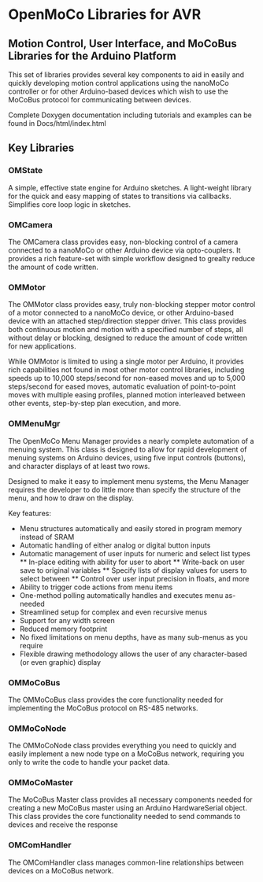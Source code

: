 OpenMoCo Libraries for AVR
=========================

Motion Control, User Interface, and MoCoBus Libraries for the Arduino Platform
------------------------------------------------------------------------------

This set of libraries provides several key components to aid in easily and quickly developing motion control applications using the nanoMoCo controller or for other Arduino-based devices which wish to use the MoCoBus protocol for communicating between devices.

Complete Doxygen documentation including tutorials and examples can be found in Docs/html/index.html

Key Libraries
-------------

### OMState

A simple, effective state engine for Arduino sketches.  A light-weight library for the quick and easy mapping of states to transitions via callbacks.  Simplifies core loop logic in sketches.

### OMCamera

The OMCamera class provides easy, non-blocking control of a camera connected to a nanoMoCo or other Arduino device via opto-couplers. It provides a rich feature-set with simple workflow designed to grealty reduce the amount of code written.

### OMMotor

The OMMotor class provides easy, truly non-blocking stepper motor control of a motor connected to a nanoMoCo device, or other Arduino-based device with an attached step/direction stepper driver. This class provides both continuous motion and motion with a specified number of steps, all without delay or blocking, designed to reduce the amount of code written for new applications. 

While OMMotor is limited to using a single motor per Arduino, it provides rich capabilities not found in most other motor control libraries, including speeds up to 10,000 steps/second for non-eased moves and up to 5,000 steps/second for eased moves, automatic evaluation of point-to-point moves with multiple easing profiles, planned motion interleaved between other events, step-by-step plan execution, and more.

### OMMenuMgr

The OpenMoCo Menu Manager provides a nearly complete automation of a menuing system. This class is designed to allow for rapid development of menuing systems on Arduino devices, using five input controls (buttons), and character displays of at least two rows. 

Designed to make it easy to implement menu systems, the Menu Manager requires the developer to do little more than specify the structure of the menu, and how to draw on the display.

Key features:

*    Menu structures automatically and easily stored in program memory instead of SRAM
*    Automatic handling of either analog or digital button inputs
*    Automatic management of user inputs for numeric and select list types
**        In-place editing with ability for user to abort
**        Write-back on user save to original variables
**        Specify lists of display values for users to select between
**        Control over user input precision in floats, and more
*    Ability to trigger code actions from menu items
*    One-method polling automatically handles and executes menu as-needed
*    Streamlined setup for complex and even recursive menus
*    Support for any width screen
*    Reduced memory footprint
*    No fixed limitations on menu depths, have as many sub-menus as you require
*    Flexible drawing methodology allows the user of any character-based (or even graphic) display

### OMMoCoBus

The OMMoCoBus class provides the core functionality needed for implementing the MoCoBus protocol on RS-485 networks.

### OMMoCoNode

The OMMoCoNode class provides everything you need to quickly and easily implement a new node type on a MoCoBus network, requiring you only to write the code to handle your packet data.

### OMMoCoMaster

The MoCoBus Master class provides all necessary components needed for creating a new MoCoBus master using an Arduino HardwareSerial object. This class provides the core functionality needed to send commands to devices and receive the response

### OMComHandler

The OMComHandler class manages common-line relationships between devices on a MoCoBus network.



 
